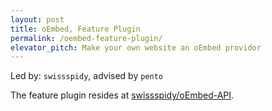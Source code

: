 ```yaml
---
layout: post
title: oEmbed, Feature Plugin
permalink: /oembed-feature-plugin/
elevator_pitch: Make your own website an oEmbed providor
---
```


Led by: `swissspidy`, advised by `pento`

The feature plugin resides at [swissspidy/oEmbed-API](https://github.com/swissspidy/oEmbed-API).